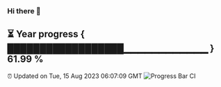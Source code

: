 ### Hi there 👋
⏳ Year progress { ██████████████████▁▁▁▁▁▁▁▁▁▁▁▁ } 61.99 %
---
⏰ Updated on Tue, 15 Aug 2023 06:07:09 GMT
![Progress Bar CI](https://github.com/Moyi321/Moyi321/workflows/Progress%20Bar%20CI/badge.svg)
